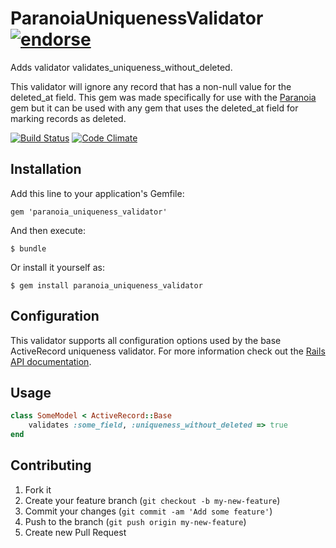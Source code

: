 # ParanoiaUniquenessValidator [![endorse](http://api.coderwall.com/anthonator/endorsecount.png)](http://coderwall.com/anthonator)

Adds validator validates_uniqueness_without_deleted.

This validator will ignore any record that has a non-null value for the deleted_at field. This gem was made specifically for use with the [Paranoia](https://github.com/radar/paranoia) gem but it can be used with any gem that uses the deleted_at field for marking records as deleted.

[![Build Status](https://secure.travis-ci.org/anthonator/paranoia_uniqueness_validator.png)](http://travis-ci.org/anthonator/paranoia_uniqueness_validator) [![Code Climate](https://codeclimate.com/badge.png)](https://codeclimate.com/github/anthonator/paranoia_uniqueness_validator)

## Installation

Add this line to your application's Gemfile:

    gem 'paranoia_uniqueness_validator'

And then execute:

    $ bundle

Or install it yourself as:

    $ gem install paranoia_uniqueness_validator

## Configuration

This validator supports all configuration options used by the base ActiveRecord uniqueness validator. For more information check out the [Rails API documentation](http://api.rubyonrails.org/classes/ActiveRecord/Validations/ClassMethods.html#method-i-validates_uniqueness_of).

## Usage

```ruby
class SomeModel < ActiveRecord::Base
    validates :some_field, :uniqueness_without_deleted => true
end
```

## Contributing

1. Fork it
2. Create your feature branch (`git checkout -b my-new-feature`)
3. Commit your changes (`git commit -am 'Add some feature'`)
4. Push to the branch (`git push origin my-new-feature`)
5. Create new Pull Request
